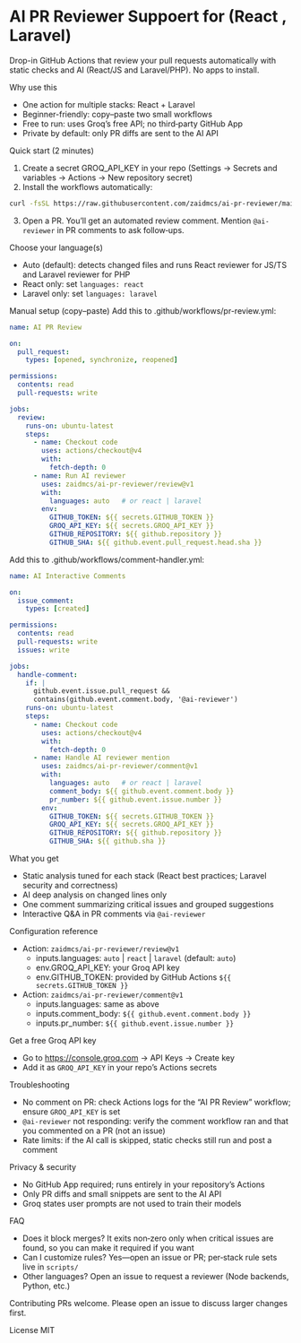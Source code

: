 # AI PR Reviewer Suppoert for (React , Laravel)

Drop-in GitHub Actions that review your pull requests automatically with static checks and AI (React/JS and Laravel/PHP). No apps to install.

Why use this
- One action for multiple stacks: React + Laravel
- Beginner-friendly: copy–paste two small workflows
- Free to run: uses Groq’s free API; no third‑party GitHub App
- Private by default: only PR diffs are sent to the AI API

Quick start (2 minutes)
1) Create a secret GROQ_API_KEY in your repo (Settings → Secrets and variables → Actions → New repository secret)
2) Install the workflows automatically:

```bash path=null start=null
curl -fsSL https://raw.githubusercontent.com/zaidmcs/ai-pr-reviewer/main/install.sh | bash -s -- zaidmcs/ai-pr-reviewer auto
```

3) Open a PR. You’ll get an automated review comment. Mention `@ai-reviewer` in PR comments to ask follow‑ups.

Choose your language(s)
- Auto (default): detects changed files and runs React reviewer for JS/TS and Laravel reviewer for PHP
- React only: set `languages: react`
- Laravel only: set `languages: laravel`

Manual setup (copy–paste)
Add this to .github/workflows/pr-review.yml:

```yaml path=null start=null
name: AI PR Review

on:
  pull_request:
    types: [opened, synchronize, reopened]

permissions:
  contents: read
  pull-requests: write

jobs:
  review:
    runs-on: ubuntu-latest
    steps:
      - name: Checkout code
        uses: actions/checkout@v4
        with:
          fetch-depth: 0
      - name: Run AI reviewer
        uses: zaidmcs/ai-pr-reviewer/review@v1
        with:
          languages: auto   # or react | laravel
        env:
          GITHUB_TOKEN: ${{ secrets.GITHUB_TOKEN }}
          GROQ_API_KEY: ${{ secrets.GROQ_API_KEY }}
          GITHUB_REPOSITORY: ${{ github.repository }}
          GITHUB_SHA: ${{ github.event.pull_request.head.sha }}
```

Add this to .github/workflows/comment-handler.yml:

```yaml path=null start=null
name: AI Interactive Comments

on:
  issue_comment:
    types: [created]

permissions:
  contents: read
  pull-requests: write
  issues: write

jobs:
  handle-comment:
    if: |
      github.event.issue.pull_request &&
      contains(github.event.comment.body, '@ai-reviewer')
    runs-on: ubuntu-latest
    steps:
      - name: Checkout code
        uses: actions/checkout@v4
        with:
          fetch-depth: 0
      - name: Handle AI reviewer mention
        uses: zaidmcs/ai-pr-reviewer/comment@v1
        with:
          languages: auto   # or react | laravel
          comment_body: ${{ github.event.comment.body }}
          pr_number: ${{ github.event.issue.number }}
        env:
          GITHUB_TOKEN: ${{ secrets.GITHUB_TOKEN }}
          GROQ_API_KEY: ${{ secrets.GROQ_API_KEY }}
          GITHUB_REPOSITORY: ${{ github.repository }}
          GITHUB_SHA: ${{ github.sha }}
```

What you get
- Static analysis tuned for each stack (React best practices; Laravel security and correctness)
- AI deep analysis on changed lines only
- One comment summarizing critical issues and grouped suggestions
- Interactive Q&A in PR comments via `@ai-reviewer`

Configuration reference
- Action: `zaidmcs/ai-pr-reviewer/review@v1`
  - inputs.languages: `auto` | `react` | `laravel` (default: `auto`)
  - env.GROQ_API_KEY: your Groq API key
  - env.GITHUB_TOKEN: provided by GitHub Actions `${{ secrets.GITHUB_TOKEN }}`
- Action: `zaidmcs/ai-pr-reviewer/comment@v1`
  - inputs.languages: same as above
  - inputs.comment_body: `${{ github.event.comment.body }}`
  - inputs.pr_number: `${{ github.event.issue.number }}`

Get a free Groq API key
- Go to https://console.groq.com → API Keys → Create key
- Add it as `GROQ_API_KEY` in your repo’s Actions secrets

Troubleshooting
- No comment on PR: check Actions logs for the “AI PR Review” workflow; ensure `GROQ_API_KEY` is set
- `@ai-reviewer` not responding: verify the comment workflow ran and that you commented on a PR (not an issue)
- Rate limits: if the AI call is skipped, static checks still run and post a comment

Privacy & security
- No GitHub App required; runs entirely in your repository’s Actions
- Only PR diffs and small snippets are sent to the AI API
- Groq states user prompts are not used to train their models

FAQ
- Does it block merges? It exits non‑zero only when critical issues are found, so you can make it required if you want
- Can I customize rules? Yes—open an issue or PR; per‑stack rule sets live in `scripts/`
- Other languages? Open an issue to request a reviewer (Node backends, Python, etc.)

Contributing
PRs welcome. Please open an issue to discuss larger changes first.

License
MIT
